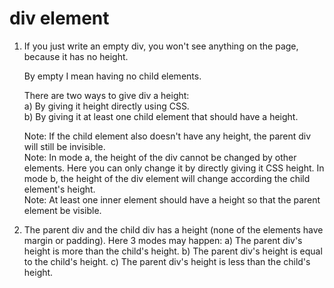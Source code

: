 # div element

1. If you just write an empty div, you won't see anything on the page, because it has no height.
   
   By empty I mean having no child elements.
   
   There are two ways to give div a height: <br>
   a) By giving it height directly using CSS. <br>
   b) By giving it at least one child element that should have a height.
   
   Note: If the child element also doesn't have any height, the parent div will still be invisible.<br>
   Note: In mode a, the height of the div cannot be changed by other elements. Here you can only change it by directly giving it CSS height.
         In mode b, the height of the div element will change according the child element's height. <br>
   Note: At least one inner element should have a height so that the parent element be visible.
   
2. The parent div and the child div has a height (none of the elements have margin or padding). Here 3 modes may happen:
   a) The parent div's height is more than the child's height.
   b) The parent div's height is equal to the child's height.
   c) The parent div's height is less than the child's height.
   
